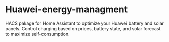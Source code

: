 # Huawei-energy-managment
HACS pakage for Home Assistant to optimize your Huawei battery and solar panels. Control charging based on prices, battery state, and solar forecast to maximize self-consumption.
